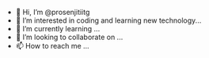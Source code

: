- 👋 Hi, I’m @prosenjitiitg
- 👀 I’m interested in coding and learning new technology...
- 🌱 I’m currently learning ...
- 💞️ I’m looking to collaborate on ...
- 📫 How to reach me ...

<!---
prosenjitiitg/prosenjitiitg is a ✨ special ✨ repository because its `README.md` (this file) appears on your GitHub profile.
You can click the Preview link to take a look at your changes.
--->
